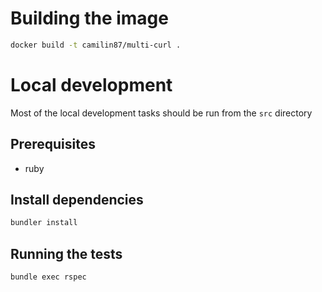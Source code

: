 # Building the image  

```bash
docker build -t camilin87/multi-curl .
```

# Local development  

Most of the local development tasks should be run from the `src` directory  

## Prerequisites  

- ruby

## Install dependencies  

```bash
bundler install
```

## Running the tests  

```bash
bundle exec rspec
```
